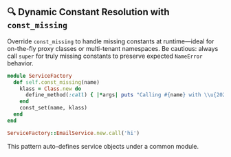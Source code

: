 ## 🔍 Dynamic Constant Resolution with `const_missing`
Override `const_missing` to handle missing constants at runtime—ideal for on-the-fly proxy classes or multi-tenant namespaces. Be cautious: always call `super` for truly missing constants to preserve expected `NameError` behavior.

```ruby
module ServiceFactory
  def self.const_missing(name)
    klass = Class.new do
      define_method(:call) { |*args| puts "Calling #{name} with \\u{2026}" }
    end
    const_set(name, klass)
  end
end

ServiceFactory::EmailService.new.call('hi')
```

This pattern auto-defines service objects under a common module.